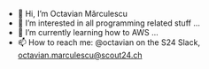 - 👋 Hi, I’m Octavian Mărculescu
- 👀 I’m interested in all programming related stuff ...
- 🌱 I’m currently learning how to AWS ...
- 📫 How to reach me: @octavian on the S24 Slack, octavian.marculescu@scout24.ch

<!---
s24octmar/s24octmar is a ✨ special ✨ repository because its `README.md` (this file) appears on your GitHub profile.
You can click the Preview link to take a look at your changes.
--->
